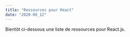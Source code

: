 ```yaml
---
title: "Ressources pour React"
date: "2020-09_12"
---
```


Bientôt ci-dessous une liste de ressources pour React.js.